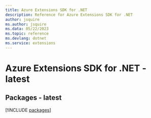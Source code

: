 ```yaml
---
title: Azure Extensions SDK for .NET
description: Reference for Azure Extensions SDK for .NET
author: jsquire
ms.author: jsquire
ms.data: 05/22/2023
ms.topic: reference
ms.devlang: dotnet
ms.service: extensions
---
```

# Azure Extensions SDK for .NET - latest
## Packages - latest
[!INCLUDE [packages](extensions-index.md)]